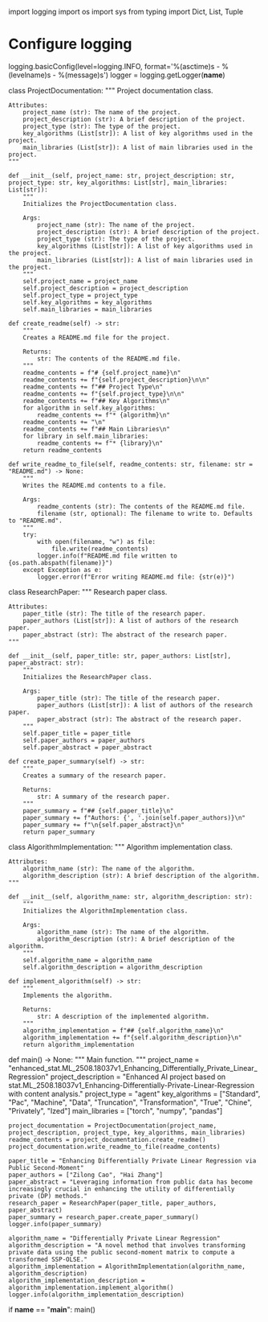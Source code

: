 import logging
import os
import sys
from typing import Dict, List, Tuple

# Configure logging
logging.basicConfig(level=logging.INFO, format='%(asctime)s - %(levelname)s - %(message)s')
logger = logging.getLogger(__name__)

class ProjectDocumentation:
    """
    Project documentation class.

    Attributes:
        project_name (str): The name of the project.
        project_description (str): A brief description of the project.
        project_type (str): The type of the project.
        key_algorithms (List[str]): A list of key algorithms used in the project.
        main_libraries (List[str]): A list of main libraries used in the project.
    """

    def __init__(self, project_name: str, project_description: str, project_type: str, key_algorithms: List[str], main_libraries: List[str]):
        """
        Initializes the ProjectDocumentation class.

        Args:
            project_name (str): The name of the project.
            project_description (str): A brief description of the project.
            project_type (str): The type of the project.
            key_algorithms (List[str]): A list of key algorithms used in the project.
            main_libraries (List[str]): A list of main libraries used in the project.
        """
        self.project_name = project_name
        self.project_description = project_description
        self.project_type = project_type
        self.key_algorithms = key_algorithms
        self.main_libraries = main_libraries

    def create_readme(self) -> str:
        """
        Creates a README.md file for the project.

        Returns:
            str: The contents of the README.md file.
        """
        readme_contents = f"# {self.project_name}\n"
        readme_contents += f"{self.project_description}\n\n"
        readme_contents += f"## Project Type\n"
        readme_contents += f"{self.project_type}\n\n"
        readme_contents += f"## Key Algorithms\n"
        for algorithm in self.key_algorithms:
            readme_contents += f"* {algorithm}\n"
        readme_contents += "\n"
        readme_contents += f"## Main Libraries\n"
        for library in self.main_libraries:
            readme_contents += f"* {library}\n"
        return readme_contents

    def write_readme_to_file(self, readme_contents: str, filename: str = "README.md") -> None:
        """
        Writes the README.md contents to a file.

        Args:
            readme_contents (str): The contents of the README.md file.
            filename (str, optional): The filename to write to. Defaults to "README.md".
        """
        try:
            with open(filename, "w") as file:
                file.write(readme_contents)
            logger.info(f"README.md file written to {os.path.abspath(filename)}")
        except Exception as e:
            logger.error(f"Error writing README.md file: {str(e)}")

class ResearchPaper:
    """
    Research paper class.

    Attributes:
        paper_title (str): The title of the research paper.
        paper_authors (List[str]): A list of authors of the research paper.
        paper_abstract (str): The abstract of the research paper.
    """

    def __init__(self, paper_title: str, paper_authors: List[str], paper_abstract: str):
        """
        Initializes the ResearchPaper class.

        Args:
            paper_title (str): The title of the research paper.
            paper_authors (List[str]): A list of authors of the research paper.
            paper_abstract (str): The abstract of the research paper.
        """
        self.paper_title = paper_title
        self.paper_authors = paper_authors
        self.paper_abstract = paper_abstract

    def create_paper_summary(self) -> str:
        """
        Creates a summary of the research paper.

        Returns:
            str: A summary of the research paper.
        """
        paper_summary = f"## {self.paper_title}\n"
        paper_summary += f"Authors: {', '.join(self.paper_authors)}\n"
        paper_summary += f"\n{self.paper_abstract}\n"
        return paper_summary

class AlgorithmImplementation:
    """
    Algorithm implementation class.

    Attributes:
        algorithm_name (str): The name of the algorithm.
        algorithm_description (str): A brief description of the algorithm.
    """

    def __init__(self, algorithm_name: str, algorithm_description: str):
        """
        Initializes the AlgorithmImplementation class.

        Args:
            algorithm_name (str): The name of the algorithm.
            algorithm_description (str): A brief description of the algorithm.
        """
        self.algorithm_name = algorithm_name
        self.algorithm_description = algorithm_description

    def implement_algorithm(self) -> str:
        """
        Implements the algorithm.

        Returns:
            str: A description of the implemented algorithm.
        """
        algorithm_implementation = f"## {self.algorithm_name}\n"
        algorithm_implementation += f"{self.algorithm_description}\n"
        return algorithm_implementation

def main() -> None:
    """
    Main function.
    """
    project_name = "enhanced_stat.ML_2508.18037v1_Enhancing_Differentially_Private_Linear_Regression"
    project_description = "Enhanced AI project based on stat.ML_2508.18037v1_Enhancing-Differentially-Private-Linear-Regression with content analysis."
    project_type = "agent"
    key_algorithms = ["Standard", "Pac", "Machine", "Data", "Truncation", "Transformation", "True", "Chine", "Privately", "Ized"]
    main_libraries = ["torch", "numpy", "pandas"]

    project_documentation = ProjectDocumentation(project_name, project_description, project_type, key_algorithms, main_libraries)
    readme_contents = project_documentation.create_readme()
    project_documentation.write_readme_to_file(readme_contents)

    paper_title = "Enhancing Differentially Private Linear Regression via Public Second-Moment"
    paper_authors = ["Zilong Cao", "Hai Zhang"]
    paper_abstract = "Leveraging information from public data has become increasingly crucial in enhancing the utility of differentially private (DP) methods."
    research_paper = ResearchPaper(paper_title, paper_authors, paper_abstract)
    paper_summary = research_paper.create_paper_summary()
    logger.info(paper_summary)

    algorithm_name = "Differentially Private Linear Regression"
    algorithm_description = "A novel method that involves transforming private data using the public second-moment matrix to compute a transformed SSP-OLSE."
    algorithm_implementation = AlgorithmImplementation(algorithm_name, algorithm_description)
    algorithm_implementation_description = algorithm_implementation.implement_algorithm()
    logger.info(algorithm_implementation_description)

if __name__ == "__main__":
    main()